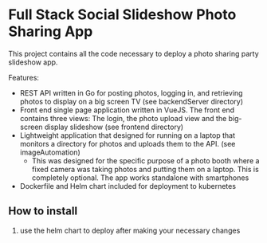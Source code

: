 # Full Stack Social Slideshow Photo Sharing App

This project contains all the code necessary to deploy a photo sharing party slideshow app.

Features:

- REST API written in Go for posting photos, logging in, and retrieving photos to display on a big screen TV (see backendServer directory)
- Front end single page application written in VueJS. The front end contains three views: The login, the photo upload view and the big-screen display slideshow (see frontend directory)
- Lightweight application that designed for running on a laptop that monitors a directory for photos and uploads them to the API. (see imageAutomation)
  - This was designed for the specific purpose of a photo booth where a fixed camera was taking photos and putting them on a laptop. This is completely optional. The app works standalone with smartphones
- Dockerfile and Helm chart included for deployment to kubernetes

## How to install

1. use the helm chart to deploy after making your necessary changes

